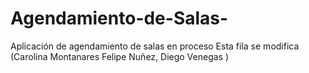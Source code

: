# Agendamiento-de-Salas-
Aplicación de agendamiento de salas en proceso
Esta fila se modifica (Carolina Montanares Felipe Nuñez, Diego Venegas )

